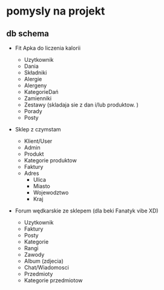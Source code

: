 # pomysly na projekt

## db schema
- Fit Apka do liczenia kalorii
  - Uzytkownik
  - Dania
  - Składniki
  - Alergie
  - Alergeny
  - KategorieDań
  - Zamienniki
  - Zestawy (skladaja sie z dan i/lub produktow. )
  - Porady
  - Posty

- Sklep z czymstam
  - Klient/User
  - Admin
  - Produkt
  - Kategorie produktow
  - Faktury
  - Adres
    - Ulica
    - Miasto
    - Wojewodztwo
    - Kraj
  
- Forum wędkarskie ze sklepem (dla beki Fanatyk vibe XD)
  - Uzytkownik
  - Faktury
  - Posty
  - Kategorie
  - Rangi
  - Zawody
  - Album (zdjecia)
  - Chat/Wiadomosci
  - Przedmioty
  - Kategorie przedmiotow